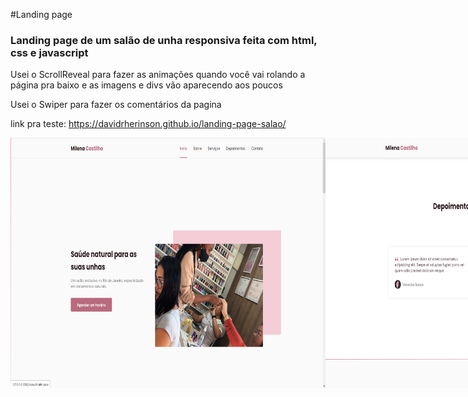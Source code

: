 #Landing page
<h3>Landing page de um salão de unha responsiva feita com html, css e javascript </h3>

Usei o ScrollReveal para fazer as animações quando você vai rolando a página pra baixo e as imagens e divs vão aparecendo aos poucos 

Usei o Swiper para fazer os comentários da pagina

link pra teste: https://davidrherinson.github.io/landing-page-salao/

<div style="display: flex" align="center">
<img src="imgs/print1.png" width="600" height="400"> 
<img src="imgs/print2.png" width="600" height="400"> <br>
<img src="imgs/print3.png" width="300" height="400"> 
<img src="imgs/print4.png" width="300" height="400">
</div>

